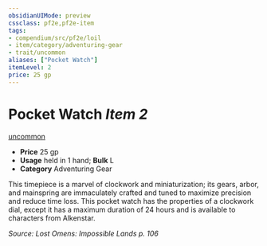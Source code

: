 ```yaml
---
obsidianUIMode: preview
cssclass: pf2e,pf2e-item
tags:
- compendium/src/pf2e/loil
- item/category/adventuring-gear
- trait/uncommon
aliases: ["Pocket Watch"]
itemLevel: 2
price: 25 gp
---
```

# Pocket Watch *Item 2*  
[uncommon](../../../rules/traits/uncommon.md)  

- **Price** 25 gp
- **Usage** held in 1 hand; **Bulk** L
- **Category** Adventuring Gear

This timepiece is a marvel of clockwork and miniaturization; its gears, arbor, and mainspring are immaculately crafted and tuned to maximize precision and reduce time loss. This pocket watch has the properties of a clockwork dial, except it has a maximum duration of 24 hours and is available to characters from Alkenstar.

*Source: Lost Omens: Impossible Lands p. 106*